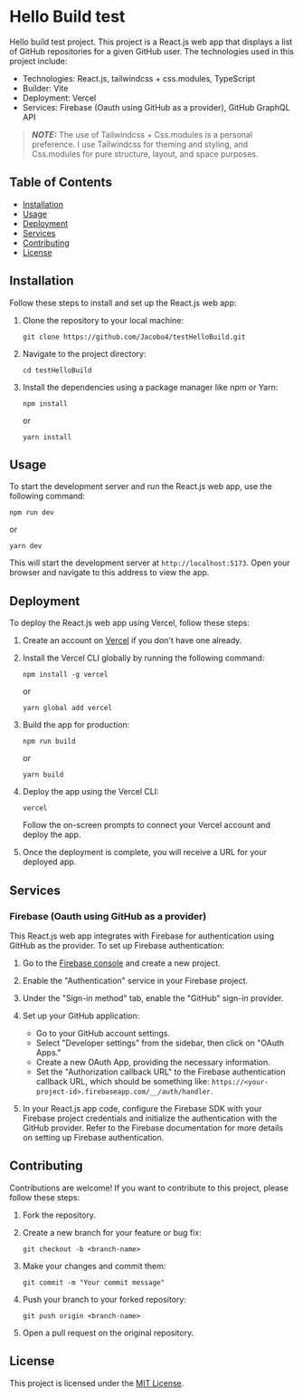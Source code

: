 # Hello Build test

Hello build test project. This project is a React.js web app that displays a list of GitHub repositories for a given GitHub user. The technologies used in this project include:

- Technologies: React.js, tailwindcss + css.modules, TypeScript
- Builder: Vite
- Deployment: Vercel
- Services: Firebase (Oauth using GitHub as a provider), GitHub GraphQL API

> **_NOTE:_** The use of Tailwindcss + Css.modules is a personal preference. I use Tailwindcss for theming and styling, and Css.modules for pure structure, layout, and space purposes.
## Table of Contents

- [Installation](#installation)
- [Usage](#usage)
- [Deployment](#deployment)
- [Services](#services)
- [Contributing](#contributing)
- [License](#license)

## Installation

Follow these steps to install and set up the React.js web app:

1. Clone the repository to your local machine:

   ```shell
   git clone https://github.com/Jacobo4/testHelloBuild.git
   ```

2. Navigate to the project directory:

   ```shell
   cd testHelloBuild
   ```

3. Install the dependencies using a package manager like npm or Yarn:

   ```shell
   npm install
   ```

   or

   ```shell
   yarn install
   ```

## Usage

To start the development server and run the React.js web app, use the following command:

```shell
npm run dev
```

or

```shell
yarn dev
```

This will start the development server at `http://localhost:5173`. Open your browser and navigate to this address to view the app.

## Deployment

To deploy the React.js web app using Vercel, follow these steps:

1. Create an account on [Vercel](https://vercel.com/) if you don't have one already.

2. Install the Vercel CLI globally by running the following command:

   ```shell
   npm install -g vercel
   ```

   or

   ```shell
   yarn global add vercel
   ```

3. Build the app for production:

   ```shell
   npm run build
   ```

   or

   ```shell
   yarn build
   ```

4. Deploy the app using the Vercel CLI:

   ```shell
   vercel
   ```

   Follow the on-screen prompts to connect your Vercel account and deploy the app.

5. Once the deployment is complete, you will receive a URL for your deployed app.

## Services

### Firebase (Oauth using GitHub as a provider)

This React.js web app integrates with Firebase for authentication using GitHub as the provider. To set up Firebase authentication:

1. Go to the [Firebase console](https://console.firebase.google.com/) and create a new project.

2. Enable the "Authentication" service in your Firebase project.

3. Under the "Sign-in method" tab, enable the "GitHub" sign-in provider.

4. Set up your GitHub application:
   - Go to your GitHub account settings.
   - Select "Developer settings" from the sidebar, then click on "OAuth Apps."
   - Create a new OAuth App, providing the necessary information.
   - Set the "Authorization callback URL" to the Firebase authentication callback URL, which should be something like: `https://<your-project-id>.firebaseapp.com/__/auth/handler`.

5. In your React.js app code, configure the Firebase SDK with your Firebase project credentials and initialize the authentication with the GitHub provider. Refer to the Firebase documentation for more details on setting up Firebase authentication.

## Contributing

Contributions are welcome! If you want to contribute to this project, please follow these steps:

1. Fork the repository.

2. Create a new branch for your feature or bug fix:

   ```shell
   git checkout -b <branch-name>
   ```

3. Make your changes and commit them:

   ```shell
   git commit -m "Your commit message"
   ```

4. Push your branch to your forked repository:

   ```shell
   git push origin <branch-name>
   ```

5. Open a pull request on the original repository.

## License

This project is licensed under the [MIT License](LICENSE).
